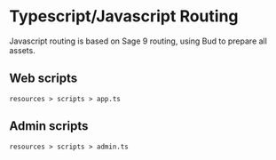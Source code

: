 # Typescript/Javascript Routing

Javascript routing is based on Sage 9 routing, using Bud to prepare all assets.

## Web scripts

``resources > scripts > app.ts``

## Admin scripts

``resources > scripts > admin.ts``
